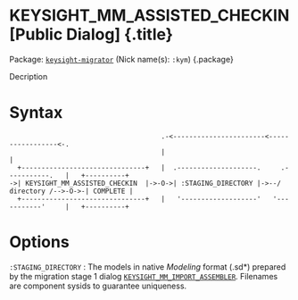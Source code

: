 # KEYSIGHT_MM_ASSISTED_CHECKIN [Public Dialog] {.title}

Package: [`keysight-migrator`](KEYSIGHT-MIGRATOR.pkg.md) (Nick name(s): `:kym`) {.package}

Decription

# Syntax

~~~ bob
                                      .-<-----------------------<-----------------<-.
                                      |                                             |
  +-------------------------------+   |  .--------------------.     .-----------.   |   +----------+
->| KEYSIGHT_MM_ASSISTED_CHECKIN  |->-O->| :STAGING_DIRECTORY |->--/ directory /-->-O->-| COMPLETE |
  +-------------------------------+   |   '-------------------'   '-----------'     |   +----------+

~~~

# Options

`:STAGING_DIRECTORY`
:   The models in native _Modeling_ format (.sd*) prepared by the migration
    stage 1 dialog [`KEYSIGHT_MM_IMPORT_ASSEMBLER`](KEYSIGHT_MM_IMPORT_ASSEMBLER.dia.md).
    Filenames are component sysids to guarantee uniqueness.

